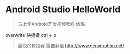 # Android Studio HelloWorld

> 马上学Android开发视频教程 优酷

overwrite 快捷键 ctrl + o
> 最快的模拟器 需要翻墙
> http://www.genymotion.net/






